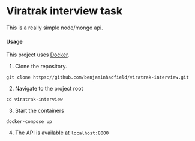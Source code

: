 # Viratrak interview task

This is a really simple node/mongo api.

#### Usage

This project uses [Docker](http://docker.com/).

1. Clone the repository.

```
git clone https://github.com/benjaminhadfield/viratrak-interview.git
```

2. Navigate to the project root

```
cd viratrak-interview
```

3. Start the containers

```
docker-compose up
```

4. The API is available at `localhost:8000`
